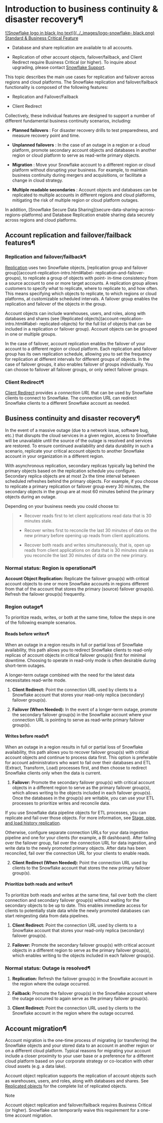 # Introduction to business continuity & disaster recovery¶

[![Snowflake logo in black \(no text\)](../_images/logo-snowflake-
black.png)](../_images/logo-snowflake-black.png) [Standard & Business Critical
Feature](intro-editions)

  * Database and share replication are available to all accounts.

  * Replication of other account objects, failover/failback, and Client Redirect require Business Critical (or higher). To inquire about upgrading, please contact [Snowflake Support](https://docs.snowflake.com/user-guide/contacting-support).

This topic describes the main use cases for replication and failover across
regions and cloud platforms. The Snowflake replication and failover/failback
functionality is composed of the following features:

  * Replication and Failover/Failback

  * Client Redirect

Collectively, these individual features are designed to support a number of
different fundamental business continuity scenarios, including:

  * **Planned failovers** : For disaster recovery drills to test preparedness, and measure recovery point and time.

  * **Unplanned failovers** : In the case of an outage in a region or a cloud platform, promote secondary account objects and databases in another region or cloud platform to serve as read-write primary objects.

  * **Migration** : Move your Snowflake account to a different region or cloud platform without disrupting your business. For example, to maintain business continuity during mergers and acquisitions, or facilitate a change in cloud strategy.

  * **Multiple readable secondaries** : Account objects and databases can be replicated to multiple accounts in different regions and cloud platforms, mitigating the risk of multiple region or cloud platform outages.

In addition, [Snowflake Secure Data Sharing](secure-data-sharing-across-
regions-platforms) and Database Replication enable sharing data securely
across regions and cloud platforms.

## Account replication and failover/failback features¶

### Replication and failover/failback¶

[Replication](account-replication-intro) uses two Snowflake objects,
[replication group and failover group](account-replication-intro.html#label-
replication-and-failover-groups), to replicate a group of objects with point-
in-time consistency from a source account to one or more target accounts. A
replication group allows customers to specify what to replicate, where to
replicate to, and how often. This means specifying which objects to replicate,
to which regions or cloud platforms, at customizable scheduled intervals. A
failover group enables the replication and failover of the objects in the
group.

Account objects can include warehouses, users, and roles, along with databases
and shares (see [Replicated objects](account-replication-intro.html#label-
replicated-objects) for the full list of objects that can be included in a
replication or failover group). Account objects can be grouped in one or
multiple groups.

In the case of failover, account replication enables the failover of your
account to a different region or cloud platform. Each replication and failover
group has its own replication schedule, allowing you to set the frequency for
replication at different intervals for different groups of objects. In the
case of failover groups, it also enables failover of groups individually. You
can choose to failover all failover groups, or only select failover groups.

### Client Redirect¶

[Client Redirect](client-redirect) provides a _connection URL_ that can be
used by Snowflake clients to connect to Snowflake. The connection URL can
redirect Snowflake clients to a different Snowflake account as needed.

## Business continuity and disaster recovery¶

In the event of a massive outage (due to a network issue, software bug, etc.)
that disrupts the cloud services in a given region, access to Snowflake will
be unavailable until the source of the outage is resolved and services are
restored. To ensure continued availability and data durability in such a
scenario, replicate your critical account objects to another Snowflake account
in your organization in a different region.

With asynchronous replication, secondary replicas typically lag behind the
primary objects based on the replication schedule you configure. Secondary
replica objects are at most 2x the time interval between scheduled refreshes
behind the primary objects. For example, if you choose to replicate a primary
replication or failover group every 30 minutes, the secondary objects in the
group are at most 60 minutes behind the primary objects during an outage.

Depending on your business needs you could choose to:

>   * Recover reads first to let client applications read data that is 30
> minutes stale.
>
>   * Recover writes first to reconcile the last 30 minutes of data on the new
> primary before opening up reads from client applications.
>
>   * Recover both reads and writes simultaneously, that is, open up reads
> from client applications on data that is 30 minutes stale as you reconcile
> the last 30 minutes of data on the new primary.
>
>

### Normal status: Region is operational¶

**Account Object Replication:** Replicate the failover group(s) with critical
account objects to one or more Snowflake accounts in regions different from
that of the account that stores the primary (source) failover group(s).
Refresh the failover group(s) frequently.

### Region outage¶

To prioritize reads, writes, or both at the same time, follow the steps in one
of the following example scenarios.

#### Reads before writes¶

When an outage in a region results in full or partial loss of Snowflake
availability, this path allows you to redirect Snowflake clients to read-only
replicas of account objects in critical failover group(s) first for minimal
downtime. Choosing to operate in read-only mode is often desirable during
short-term outages.

A longer-term outage combined with the need for the latest data necessitates
read-write mode.

  1. **Client Redirect:** Point the connection URL used by clients to a Snowflake account that stores your read-only replica (secondary) failover group(s).

  2. **Failover (When Needed):** In the event of a longer-term outage, promote the secondary failover group(s) in the Snowflake account where your connection URL is pointing to serve as read-write primary failover group(s).

#### Writes before reads¶

When an outage in a region results in full or partial loss of Snowflake
availability, this path allows you to recover failover group(s) with critical
account objects and continue to process data first. This option is preferable
for account administrators who want to fail over their databases and ETL
(Extract, Transform, Load) processes first, and then choose to redirect
Snowflake clients only when the data is current.

  1. **Failover:** Promote the secondary failover group(s) with critical account objects in a different region to serve as the primary failover group(s), which allows writing to the objects included in each failover group(s). Once the databases in the group(s) are writable, you can use your ETL processes to prioritize writes and reconcile data.

If you use Snowflake data pipeline objects for ETL processes, you can
replicate and fail over those objects. For more information, see [Stage, pipe,
and load history replication](account-replication-stages-pipes-load-history).

Otherwise, configure separate connection URLs for your data ingestion pipeline
and one for your clients (for example, a BI dashboard). After failing over the
failover group, fail over the connection URL for data ingestion, and write
data to the newly promoted primary objects. After data has been reconciled,
fail over the connection URL for your clients to enable reads.

  2. **Client Redirect (When Needed):** Point the connection URL used by clients to the Snowflake account that stores the new primary failover group(s).

#### Prioritize both reads and writes¶

To prioritize both reads and writes at the same time, fail over both the
client connection and secondary failover group(s) without waiting for the
secondary objects to be up to date. This enables immediate access for clients
to potentially stale data while the newly promoted databases can start
reingesting data from data pipelines.

  1. **Client Redirect:** Point the connection URL used by clients to a Snowflake account that stores your read-only replica (secondary) failover group(s).

  2. **Failover:** Promote the secondary failover group(s) with critical account objects in a different region to serve as the primary failover group(s), which enables writing to the objects included in each failover group(s).

### Normal status: Outage is resolved¶

  1. **Replication:** Refresh the failover group(s) in the Snowflake account in the region where the outage occurred.

  2. **Failback:** Promote the failover group(s) in the Snowflake account where the outage occurred to again serve as the primary failover group(s).

  3. **Client Redirect:** Point the connection URL used by clients to the Snowflake account in the region where the outage occurred.

## Account migration¶

Account migration is the one-time process of migrating (or transferring) the
Snowflake objects and your stored data to an account in another region or on a
different cloud platform. Typical reasons for migrating your account include a
closer proximity to your user base or a preference for a different cloud
platform based on your corporate strategy or co-location with other cloud
assets (e.g. a data lake).

Account object replication supports the replication of account objects such as
warehouses, users, and roles, along with databases and shares. See [Replicated
objects](account-replication-intro.html#label-replicated-objects) for the
complete list of replicated objects.

Note

Account object replication and failover/failback requires Business Critical
(or higher). Snowflake can temporarily waive this requirement for a one-time
account migration.

